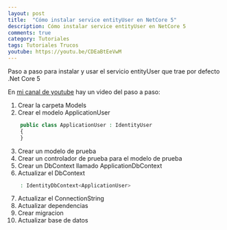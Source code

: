 ```yaml
---
layout: post
title:  "Cómo instalar service entityUser en NetCore 5"
description: Cómo instalar service entityUser en NetCore 5
comments: true
category: Tutoriales
tags: Tutoriales Trucos
youtube: https://youtu.be/CDEaBtEeVwM
---
```

Paso a paso para instalar y usar el servicio entityUser que trae por defecto .Net Core 5

En <a target="_blank" href="{{ page.youtube }}">mi canal de youtube</a> hay un video del paso a paso:

1. Crear la carpeta Models
2. Crear el modelo ApplicationUser
```PHP
    public class ApplicationUser : IdentityUser
    {
    }
```

3. Crear un modelo de prueba
4. Crear un controlador de prueba para el modelo de prueba
5. Crear un DbContext llamado ApplicationDbContext
6. Actualizar el DbContext
```PHP
    : IdentityDbContext<ApplicationUser>
```

7. Actualizar el ConnectionString
8. Actualizar dependencias
9. Crear migracion
10. Actualizar base de datos
